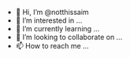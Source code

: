 - 👋 Hi, I’m @notthissaim
- 👀 I’m interested in ...
- 🌱 I’m currently learning ...
- 💞️ I’m looking to collaborate on ...
- 📫 How to reach me ...

<!---
notthissaim/notthissaim is a ✨ special ✨ repository because its `README.md` (this file) appears on your GitHub profile.
You can click the Preview link to take a look at your changes.
--->
